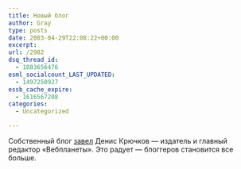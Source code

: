 ```yaml
---
title: Новый блог
author: Gray
type: posts
date: 2003-04-29T22:08:22+00:00
excerpt:
url: /2982
dsq_thread_id:
  - 1883656476
esml_socialcount_LAST_UPDATED:
  - 1497250927
essb_cache_expire:
  - 1616567208
categories:
  - Uncategorized

---
```








Собственный блог <a href="http://log.webplanet.ru/" target="_blank">завел</a> Денис Крючков &#8212; издатель и главный редактор &#171;Вебпланеты&#187;. Это радует &#8212; блоггеров становится все больше.